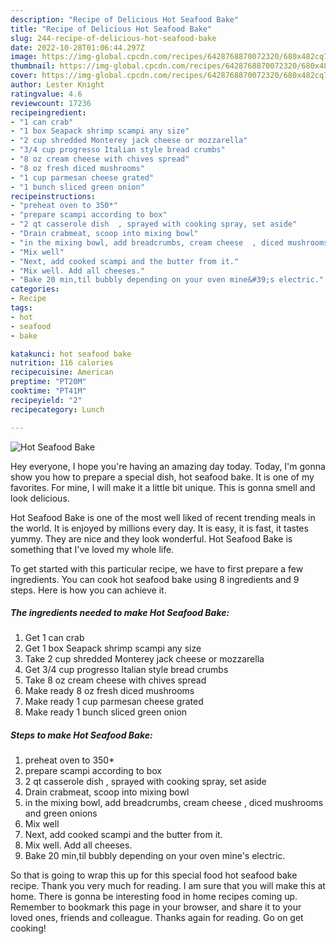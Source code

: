 ```yaml
---
description: "Recipe of Delicious Hot Seafood Bake"
title: "Recipe of Delicious Hot Seafood Bake"
slug: 244-recipe-of-delicious-hot-seafood-bake
date: 2022-10-28T01:06:44.297Z
image: https://img-global.cpcdn.com/recipes/6428768870072320/680x482cq70/hot-seafood-bake-recipe-main-photo.jpg
thumbnail: https://img-global.cpcdn.com/recipes/6428768870072320/680x482cq70/hot-seafood-bake-recipe-main-photo.jpg
cover: https://img-global.cpcdn.com/recipes/6428768870072320/680x482cq70/hot-seafood-bake-recipe-main-photo.jpg
author: Lester Knight
ratingvalue: 4.6
reviewcount: 17236
recipeingredient:
- "1 can crab"
- "1 box Seapack shrimp scampi any size"
- "2 cup shredded Monterey jack cheese or mozzarella"
- "3/4 cup progresso Italian style bread crumbs"
- "8 oz cream cheese with chives spread"
- "8 oz fresh diced mushrooms"
- "1 cup parmesan cheese grated"
- "1 bunch sliced green onion"
recipeinstructions:
- "preheat oven to 350*"
- "prepare scampi according to box"
- "2 qt casserole dish  , sprayed with cooking spray, set aside"
- "Drain crabmeat, scoop into mixing bowl"
- "in the mixing bowl, add breadcrumbs, cream cheese  , diced mushrooms and green onions"
- "Mix well"
- "Next, add cooked scampi and the butter from it."
- "Mix well. Add all cheeses."
- "Bake 20 min,til bubbly depending on your oven mine&#39;s electric."
categories:
- Recipe
tags:
- hot
- seafood
- bake

katakunci: hot seafood bake 
nutrition: 116 calories
recipecuisine: American
preptime: "PT20M"
cooktime: "PT41M"
recipeyield: "2"
recipecategory: Lunch

---
```



![Hot Seafood Bake](https://img-global.cpcdn.com/recipes/6428768870072320/680x482cq70/hot-seafood-bake-recipe-main-photo.jpg)

Hey everyone, I hope you're having an amazing day today. Today, I'm gonna show you how to prepare a special dish, hot seafood bake. It is one of my favorites. For mine, I will make it a little bit unique. This is gonna smell and look delicious.

Hot Seafood Bake is one of the most well liked of recent trending meals in the world. It is enjoyed by millions every day. It is easy, it is fast, it tastes yummy. They are nice and they look wonderful. Hot Seafood Bake is something that I've loved my whole life.




To get started with this particular recipe, we have to first prepare a few ingredients. You can cook hot seafood bake using 8 ingredients and 9 steps. Here is how you can achieve it.

<!--inarticleads1-->

##### The ingredients needed to make Hot Seafood Bake:

1. Get 1 can crab
1. Get 1 box Seapack shrimp scampi any size
1. Take 2 cup shredded Monterey jack cheese or mozzarella
1. Get 3/4 cup progresso Italian style bread crumbs
1. Take 8 oz cream cheese with chives spread
1. Make ready 8 oz fresh diced mushrooms
1. Make ready 1 cup parmesan cheese grated
1. Make ready 1 bunch sliced green onion




<!--inarticleads2-->

##### Steps to make Hot Seafood Bake:

1. preheat oven to 350*
1. prepare scampi according to box
1. 2 qt casserole dish  , sprayed with cooking spray, set aside
1. Drain crabmeat, scoop into mixing bowl
1. in the mixing bowl, add breadcrumbs, cream cheese  , diced mushrooms and green onions
1. Mix well
1. Next, add cooked scampi and the butter from it.
1. Mix well. Add all cheeses.
1. Bake 20 min,til bubbly depending on your oven mine&#39;s electric.




So that is going to wrap this up for this special food hot seafood bake recipe. Thank you very much for reading. I am sure that you will make this at home. There is gonna be interesting food in home recipes coming up. Remember to bookmark this page in your browser, and share it to your loved ones, friends and colleague. Thanks again for reading. Go on get cooking!
